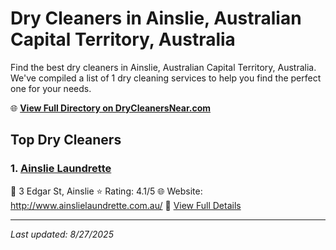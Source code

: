 # Dry Cleaners in Ainslie, Australian Capital Territory, Australia

Find the best dry cleaners in Ainslie, Australian Capital Territory, Australia. We've compiled a list of 1 dry cleaning services to help you find the perfect one for your needs.

🌐 **[View Full Directory on DryCleanersNear.com](https://drycleanersnear.com/city/Australia/Australian%20Capital%20Territory/Ainslie)**

## Top Dry Cleaners

### 1. [Ainslie Laundrette](https://drycleanersnear.com/dryCleaner/68a28938e025a3a8d28d391e/ainslie-laundrette)
📍 3 Edgar St, Ainslie
⭐ Rating: 4.1/5
🌐 Website: http://www.ainslielaundrette.com.au/
🔗 [View Full Details](https://drycleanersnear.com/dryCleaner/68a28938e025a3a8d28d391e/ainslie-laundrette)


---

*Last updated: 8/27/2025*
